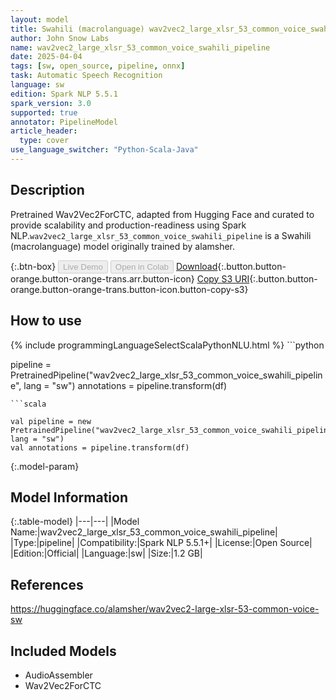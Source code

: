 ```yaml
---
layout: model
title: Swahili (macrolanguage) wav2vec2_large_xlsr_53_common_voice_swahili_pipeline pipeline Wav2Vec2ForCTC from alamsher
author: John Snow Labs
name: wav2vec2_large_xlsr_53_common_voice_swahili_pipeline
date: 2025-04-04
tags: [sw, open_source, pipeline, onnx]
task: Automatic Speech Recognition
language: sw
edition: Spark NLP 5.5.1
spark_version: 3.0
supported: true
annotator: PipelineModel
article_header:
  type: cover
use_language_switcher: "Python-Scala-Java"
---
```


## Description

Pretrained Wav2Vec2ForCTC, adapted from Hugging Face and curated to provide scalability and production-readiness using Spark NLP.`wav2vec2_large_xlsr_53_common_voice_swahili_pipeline` is a Swahili (macrolanguage) model originally trained by alamsher.

{:.btn-box}
<button class="button button-orange" disabled>Live Demo</button>
<button class="button button-orange" disabled>Open in Colab</button>
[Download](https://s3.amazonaws.com/auxdata.johnsnowlabs.com/public/models/wav2vec2_large_xlsr_53_common_voice_swahili_pipeline_sw_5.5.1_3.0_1743809953328.zip){:.button.button-orange.button-orange-trans.arr.button-icon}
[Copy S3 URI](s3://auxdata.johnsnowlabs.com/public/models/wav2vec2_large_xlsr_53_common_voice_swahili_pipeline_sw_5.5.1_3.0_1743809953328.zip){:.button.button-orange.button-orange-trans.button-icon.button-copy-s3}

## How to use



<div class="tabs-box" markdown="1">
{% include programmingLanguageSelectScalaPythonNLU.html %}
```python

pipeline = PretrainedPipeline("wav2vec2_large_xlsr_53_common_voice_swahili_pipeline", lang = "sw")
annotations =  pipeline.transform(df)   

```
```scala

val pipeline = new PretrainedPipeline("wav2vec2_large_xlsr_53_common_voice_swahili_pipeline", lang = "sw")
val annotations = pipeline.transform(df)

```
</div>

{:.model-param}
## Model Information

{:.table-model}
|---|---|
|Model Name:|wav2vec2_large_xlsr_53_common_voice_swahili_pipeline|
|Type:|pipeline|
|Compatibility:|Spark NLP 5.5.1+|
|License:|Open Source|
|Edition:|Official|
|Language:|sw|
|Size:|1.2 GB|

## References

https://huggingface.co/alamsher/wav2vec2-large-xlsr-53-common-voice-sw

## Included Models

- AudioAssembler
- Wav2Vec2ForCTC